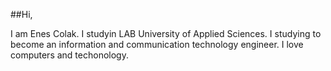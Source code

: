 ##Hi,

I am Enes Colak. I studyin LAB University of Applied Sciences. I studying to become an information and communication technology engineer. I love computers and techonology. 
